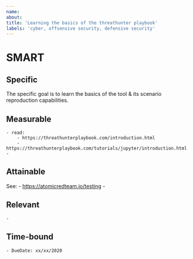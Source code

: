 ```yaml
---
name: 
about: 
title: 'Learning the basics of the threathunter playbook'
labels: 'cyber, offsensive security, defensive security'
---
```


# SMART
## Specific
The specific goal is to learn the basics of the tool & its scenario
reproduction capabilities.


## Measurable
    - read: 
        - https://threathunterplaybook.com/introduction.html
        - https://threathunterplaybook.com/tutorials/jupyter/introduction.html
    - 

## Attainable
See:
    - https://atomicredteam.io/testing
    - 

## Relevant
    - 

## Time-bound
    - DueDate: xx/xx/2020
